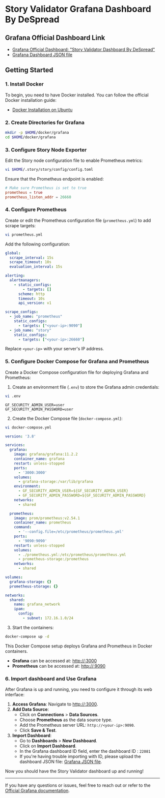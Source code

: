 # Story Validator Grafana Dashboard By DeSpread

## Grafana Official Dashboard Link
- [Grafana Official Dashboard: "Story Validator Dashboard By DeSpread"](https://story-dashboard.shachopra.com/public-dashboards/64b43909c39142b2afbe4951f8cfb93a)
- [Grafana Dashboard JSON file](https://raw.githubusercontent.com/DeSpread/story-validator-monitoring/refs/heads/main/story-dashboard-by-despread.json)

## Getting Started

### 1. Install Docker
To begin, you need to have Docker installed. You can follow the official Docker installation guide:
- [Docker Installation on Ubuntu](https://docs.docker.com/engine/install/ubuntu)

### 2. Create Directories for Grafana
```bash
mkdir -p $HOME/docker/grafana
cd $HOME/docker/grafana
```

### 3. Configure Story Node Exporter
Edit the Story node configuration file to enable Prometheus metrics:
```bash
vi $HOME/.story/story/config/config.toml
```

Ensure that the Prometheus endpoint is enabled:
```toml
# Make sure Prometheus is set to true
prometheus = true
prometheus_listen_addr = 26660
```

### 4. Configure Prometheus
Create or edit the Prometheus configuration file (`prometheus.yml`) to add scrape targets:
```bash
vi prometheus.yml
```

Add the following configuration:
```yaml
global:
  scrape_interval: 15s
  scrape_timeout: 10s
  evaluation_interval: 15s

alerting:
  alertmanagers:
    - static_configs:
        - targets: []
      scheme: http
      timeout: 10s
      api_version: v1

scrape_configs:
  - job_name: "prometheus"
    static_configs:
      - targets: ["<your-ip>:9090"]
  - job_name: "story"
    static_configs:
      - targets: ["<your-ip>:26660"]
```
Replace `<your-ip>` with your server's IP address.

### 5. Configure Docker Compose for Grafana and Prometheus
Create a Docker Compose configuration file for deploying Grafana and Prometheus:

1. Create an environment file (`.env`) to store the Grafana admin credentials:
```bash
vi .env
```
```dotenv
GF_SECURITY_ADMIN_USER=user
GF_SECURITY_ADMIN_PASSWORD=user
```

2. Create the Docker Compose file (`docker-compose.yml`):
```bash
vi docker-compose.yml
```
```yaml
version: '3.8'

services:
  grafana:
    image: grafana/grafana:11.2.2
    container_name: grafana
    restart: unless-stopped
    ports:
      - '3000:3000'
    volumes:
      - grafana-storage:/var/lib/grafana
    environment:
      - GF_SECURITY_ADMIN_USER=${GF_SECURITY_ADMIN_USER}
      - GF_SECURITY_ADMIN_PASSWORD=${GF_SECURITY_ADMIN_PASSWORD}
    networks:
      - shared

  prometheus:
    image: prom/prometheus:v2.54.1
    container_name: prometheus
    command:
      - '--config.file=/etc/prometheus/prometheus.yml'
    ports:
      - '9090:9090'
    restart: unless-stopped
    volumes:
      - ./prometheus.yml:/etc/prometheus/prometheus.yml
      - prometheus-storage:/prometheus
    networks:
      - shared

volumes:
  grafana-storage: {}
  prometheus-storage: {}

networks:
  shared:
    name: grafana_network
    ipam:
      config:
        - subnet: 172.16.1.0/24
```

3. Start the containers:
```bash
docker-compose up -d
```

This Docker Compose setup deploys Grafana and Prometheus in Docker containers.

- **Grafana** can be accessed at: [http://<your-ip>:3000](http://<your-ip>:3000)
- **Prometheus** can be accessed at: [http://<your-ip>:9090](http://<your-ip>:9090)


### 6. Import dashboard and Use Grafana
After Grafana is up and running, you need to configure it through its web interface:

1. **Access Grafana**: Navigate to [http://<your-ip>:3000](http://<your-ip>:3000).
2. **Add Data Source**:
   - Click on **Connections** > **Data Sources**.
   - Choose **Prometheus** as the data source type.
   - Add the Prometheus server URL: `http://<your-ip>:9090`.
   - Click **Save & Test**.
3. **Import Dashboard**:
   - Go to **Dashboards** > **New Dashboard**.
   - Click on **Import Dashboard**.
   - In the Grafana dashboard ID field, enter the dashboard ID : `22081`
   - If you're having trouble importing with ID, please upload the dashboard JSON file: [Grafana JSON file](https://raw.githubusercontent.com/DeSpread/story-validator-monitoring/refs/heads/main/story-dashboard-by-despread.json).

Now you should have the Story Validator dashboard up and running!

---
If you have any questions or issues, feel free to reach out or refer to the [Official Grafana documentation](https://grafana.com/docs/).